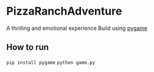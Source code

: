 # PizzaRanchAdventure
A thrilling and emotional experience
Build using [pygame](https://www.pygame.org/news)

## How to run
`pip install pygame`
`python game.py`